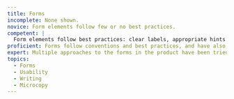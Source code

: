 ```yaml
---
title: Forms
incomplete: None shown.
novice: Form elements follow few or no best practices.
competent: |
  Form elements follow best practices: clear labels, appropriate hints to the user, appropriate controls for different user inputs.
proficient: Forms follow conventions and best practices, and have also been refined to match the users' mental models, as well as reduced where possible to cut down on fatigue.
expert: Multiple approaches to the forms in the product have been tried and tested, with clear evidence for how the proposed forms are efficient, and match the users' needs, expectations, and mental models.
topics:
  - Forms
  - Usability
  - Writing
  - Microcopy
---
```

